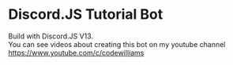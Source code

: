 # Discord.JS Tutorial Bot

Build with Discord.JS V13.\
You can see videos about creating this bot on my youtube channel https://www.youtube.com/c/codewilliams
